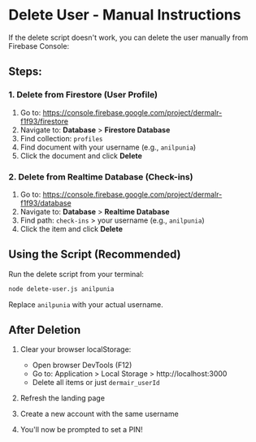 # Delete User - Manual Instructions

If the delete script doesn't work, you can delete the user manually from Firebase Console:

## Steps:

### 1. Delete from Firestore (User Profile)
1. Go to: https://console.firebase.google.com/project/dermalr-f1f93/firestore
2. Navigate to: **Database** > **Firestore Database**
3. Find collection: `profiles`
4. Find document with your username (e.g., `anilpunia`)
5. Click the document and click **Delete**

### 2. Delete from Realtime Database (Check-ins)
1. Go to: https://console.firebase.google.com/project/dermalr-f1f93/database
2. Navigate to: **Database** > **Realtime Database**
3. Find path: `check-ins` > your username (e.g., `anilpunia`)
4. Click the item and click **Delete**

## Using the Script (Recommended)

Run the delete script from your terminal:

```bash
node delete-user.js anilpunia
```

Replace `anilpunia` with your actual username.

## After Deletion

1. Clear your browser localStorage:
   - Open browser DevTools (F12)
   - Go to: Application > Local Storage > http://localhost:3000
   - Delete all items or just `dermair_userId`

2. Refresh the landing page
3. Create a new account with the same username
4. You'll now be prompted to set a PIN!
